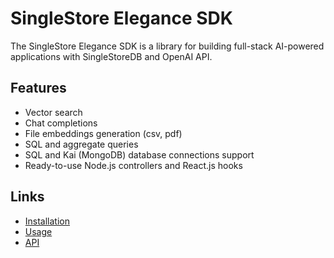 # SingleStore Elegance SDK

The SingleStore Elegance SDK is a library for building full-stack AI-powered applications with SingleStoreDB and OpenAI API.

## Features

- Vector search
- Chat completions
- File embeddings generation (csv, pdf)
- SQL and aggregate queries
- SQL and Kai (MongoDB) database connections support
- Ready-to-use Node.js controllers and React.js hooks

## Links

- [Installation](packages/singlestore-elegance-sdk/#installation)
- [Usage](packages/singlestore-elegance-sdk/#usage)
- [API](packages/singlestore-elegance-sdk/#api)

